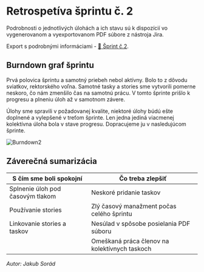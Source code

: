 # Retrospetíva šprintu č. 2

Podrobnosti o jednotlivých úlohách a ich stavu sú k dispozícií vo vygenerovanom a vyexportovanom PDF súbore z nástroja Jira.

Export s podrobnými informáciami - [:closed_book: Šprint č.2](@site/static/pdf/sprintExport2.pdf).

## Burndown graf šprintu

Prvá polovica šprintu a samotný priebeh nebol aktívny. Bolo to z dôvodu sviatkov, rektorského voľna. Samotné tasky a stories sme vytvorili pomerne neskoro, čo nám zmenšilo čas na samotnú prácu. V tomto šprinte prišlo k progresu a plneniu úloh až v samotnom závere.

Úlohy sme spravili v požadovanej kvalite, niektoré úlohy búdú ešte doplnené a vylepšené v treťom šprinte. Len jedna jediná viacmenej kolektívna úloha bola v stave progresu. Dopracujeme ju v nasledujúcom šprinte. 

![Burndown2](@site/static/img/burndown2.png) 

## Záverečná sumarizácia

| **S čím sme boli spokojní** | **Čo treba zlepšiť** |
| --- | ----------- |
| Splnenie úloh pod časovým tlakom | Neskoré pridanie taskov |
| Používanie stories | Zlý časový manažment počas celého šprintu |
| Linkovanie stories a taskov | Nesúlad v spôsobe posielania PDF súboru |
| | Omeškaná práca členov na kolektívnych taskoch |


*Autor: Jakub Sorád*

